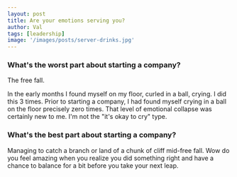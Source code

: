```yaml
---
layout: post
title: Are your emotions serving you?
author: Val
tags: [leadership]
image: '/images/posts/server-drinks.jpg'
---
```


### What's the worst part about starting a company?

The free fall.

In the early months I found myself on my floor, curled in a ball, crying. I did this 3 times. Prior to starting a company, I had found myself crying in a ball on the floor precisely zero times. That level of emotional collapse was certainly new to me. I'm not the "it's okay to cry" type.

### What's the best part about starting a company?

Managing to catch a branch or land of a chunk of cliff mid-free fall. Wow do you feel amazing when you realize you did something right and have a chance to balance for a bit before you take your next leap.